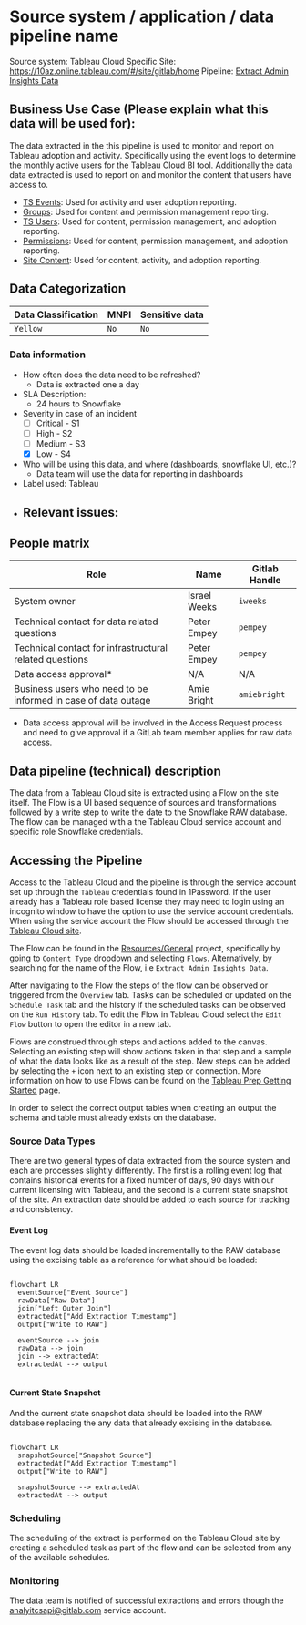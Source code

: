 # Source system / application / data pipeline name

Source system: Tableau Cloud
Specific Site: https://10az.online.tableau.com/#/site/gitlab/home
Pipeline: [Extract Admin Insights Data](https://10az.online.tableau.com/#/site/gitlab/flows/269529/overview)

## Business Use Case (Please explain what this data will be used for):

The data extracted in the this pipeline is used to monitor and report on Tableau adoption and activity.  Specifically using the event logs to determine the monthly active users for the Tableau Cloud BI tool.  Additionally the data data extracted is used to report on and monitor the content that users have access to.

- [TS Events](https://10az.online.tableau.com/#/site/gitlab/datasources/54070374/):  Used for activity and user adoption reporting.
- [Groups](https://10az.online.tableau.com/#/site/gitlab/datasources/54082695/): Used for content and permission management reporting.
- [TS Users](https://10az.online.tableau.com/#/site/gitlab/datasources/54073414/): Used for content, permission management, and adoption reporting.
- [Permissions](https://10az.online.tableau.com/#/site/gitlab/datasources/54079266/): Used for content, permission management, and adoption reporting.
- [Site Content](https://10az.online.tableau.com/#/site/gitlab/datasources/54076951/): Used for content, activity, and adoption reporting.
 
## Data Categorization

| Data Classification | MNPI | Sensitive data | 
| ------------------- | ---- | -------------- |
| `Yellow` | `No` | `No` |

### Data information 

* How often does the data need to be refreshed? 
  - Data is extracted one a day
* SLA Description: 
  - 24 hours to Snowflake
* Severity in case of an incident
  - [ ] Critical - S1
  - [ ] High - S2
  - [ ] Medium - S3
  - [x] Low - S4
* Who will be using this data, and where (dashboards, snowflake UI, etc.)?
  - Data team will use the data for reporting in dashboards
* Label used: Tableau
* Relevant issues:
  - 
 
## People matrix

| Role | Name | Gitlab Handle |
| ---- | ---- | ------------- |
| System owner | Israel Weeks | `iweeks` | 
| Technical contact for data related questions | Peter Empey | `pempey` |
| Technical contact for infrastructural related questions | Peter Empey | `pempey` |
| Data access approval* | N/A | N/A |
| Business users who need to be informed in case of data outage | Amie Bright | `amiebright` |
 
* Data access approval will be involved in the Access Request process and need to give approval if a GitLab team member applies for raw data access.
 
## Data pipeline (technical) description

The data from a Tableau Cloud site is extracted using a Flow on the site itself.  The Flow is a UI based sequence of sources and transformations followed by a write step to write the date to the Snowflake RAW database.  The flow can be managed with a the Tableau Cloud service account and specific role Snowflake credentials.

## Accessing the Pipeline

Access to the Tableau Cloud and the pipeline is through the service account set up through the `Tableau` credentials found in 1Password.  If the user already has a Tableau role based license they may need to login using an incognito window to have the option to use the service account credentials.  When using the service account the Flow should be accessed through the [Tableau Cloud site](https://10az.online.tableau.com/#/site/gitlab/home).  

The Flow can be found in the [Resources/General](https://10az.online.tableau.com/#/site/gitlab/projects/367720) project, specifically by going to `Content Type` dropdown and selecting `Flows`.  Alternatively, by searching for the name of the Flow, i.e `Extract Admin Insights Data`.

After navigating to the Flow the steps of the flow can be observed or triggered from the `Overview` tab.  Tasks can be scheduled or updated on the `Schedule Task` tab and the history if the scheduled tasks can be observed on the `Run History` tab.  To edit the Flow in Tableau Cloud select the `Edit Flow` button to open the editor in a new tab.

Flows are construed through steps and actions added to the canvas.  Selecting an existing step will show actions taken in that step and a sample of what the data looks like as a result of the step.  New steps can be added by selecting the `+` icon next to an existing step or connection. More information on how to use Flows can be found on the [Tableau Prep Getting Started](https://www.tableau.com/learn/get-started/prep) page.

In order to select the correct output tables when creating an output the schema and table must already exists on the database.

### Source Data Types

There are two general types of data extracted from the source system and each are processes slightly differently.  The first is a rolling event log that contains historical events for a fixed number of days, 90 days with our current licensing with Tableau, and the second is a current state snapshot of the site. An extraction date should be added to each source for tracking and consistency. 

#### Event Log
The event log data should be loaded incrementally to the RAW database using the excising table as a reference for what should be loaded:

```mermaid

flowchart LR
  eventSource["Event Source"]
  rawData["Raw Data"]
  join["Left Outer Join"]
  extractedAt["Add Extraction Timestamp"]
  output["Write to RAW"]
  
  eventSource --> join
  rawData --> join
  join --> extractedAt
  extractedAt --> output


```

#### Current State Snapshot

And the current state snapshot data should be loaded into the RAW database replacing the any data that already excising in the database.


```mermaid

flowchart LR
  snapshotSource["Snapshot Source"]
  extractedAt["Add Extraction Timestamp"]
  output["Write to RAW"]
  
  snapshotSource --> extractedAt
  extractedAt --> output

```



### Scheduling

The scheduling of the extract is performed on the Tableau Cloud site by creating a scheduled task as part of the flow and can be selected from any of the available schedules.

### Monitoring

The data team is notified of successful extractions and errors though the analyitcsapi@gitlab.com service account.

